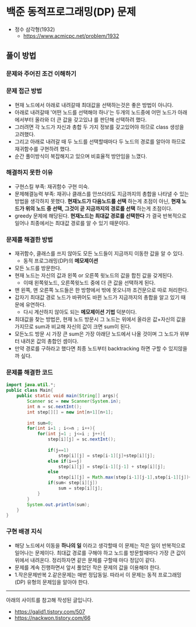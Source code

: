 # 백준 동적프로그래밍(DP) 문제
- 정수 삼각형(1932)
    - https://www.acmicpc.net/problem/1932

## 풀이 방법
### 문제와 주어진 조건 이해하기

### 문제 접근 방법
- 현재 노드에서 아래로 내려갈때 최대값을 선택하는것은 좋은 방법이 아니다. 
- 아래로 내려갈때 '어떤 노드를 선택해야 하나'는 두개의 노드중에 어떤 노드가 아래에서부터 올라와 더 큰 값을 갖고있냐 를 판단해 선택하려 했다.
- 그러려면 각 노드가 자신과 총합 두 가지 정보를 갖고있어야 하므로 class 생성을 고려했다.
- 그리고 아래로 내려갈 때 두 노드를 선택할때마다 두 노드의 경로를 알아야 하므로 재귀함수를 구현하려 했다.
- 순간 풀이방식이 복잡해지고 있으며 비효율적 방안임을 느꼈다.

### 해결하지 못한 이유
- 구현스킬 부족: 재귀함수 구현 미숙. 
- 문제해결능력 부족: 재귀나 클래스를 안쓰더라도 지금까지의 총합을 나타낼 수 있는 방법을 생각하지 못했다. **현재노드가 다음노드를 선택** 하는게 초점이 아닌, **현재 노드가 위의 노드 중 선택, 그것이 곧 지금까지의 경로를 선택** 하는게 초점이다.
- greedy 문제에 해당된다. **현재노드는 최대값 경로를 선택한다** 가 결국 반복적으로 일어나 최종에서는 최대값 경로를 알 수 있기 때문이다.

### 문제를 해결한 방법
- 재귀함수, 클래스를 쓰지 않아도 모든 노드들이 지금까지 이동한 값을 알 수 있다.
    - 동적 프로그래밍(DP)의 **메모제이션**
- 모든 노드를 방문한다. 
- 현재 노드는 자신의 값과 왼쪽 or 오른쪽 윗노드의 값을 합친 값을 갖게된다.
    - 이때 왼쪽윗노드, 오른쪽윗노드 중에 더 큰 값을 선택하게 된다. 
- 맨 왼쪽, 맨 오른쪽 노드들은 한 방향에서 밖에 못오니까 조건문으로 따로 처리한다. 
- 갑자기 최대값 경로 노드가 바뀌어도 바뀐 노드가 지금까지의 총합을 알고 있기 때문에 유연하다. 
    - 다시 계산하지 않아도 되는 **메모제이션 기법** 덕분이다.
- 최대값을 찾는 방법은, 현재 노드 방문시 그 노드는 위에서 올라온 값+자신의 값을 가지므로 sum과 비교해 자신의 값이 크면 sum이 된다. 
- 모든노드 방문 시 가장 큰 sum은 가장 아래단 노드에서 나올 것이며 그 노드가 위부터 내려온 값의 총합인 셈이다.
- 만약 경로를 구하라고 했다면 최종 노드부터 backtracking 하면 구할 수 있지않을까 싶다.

### 문제를 해결한 코드
```java
import java.util.*;
public class Main{
    public static void main(String[] args){
        Scanner sc = new Scanner(System.in);
        int n = sc.nextInt();
        int step[][] = new int[n+1][n+1];
        
        int sum=0;
        for(int i=1 ; i<=n ; i++){
            for(int j=1 ; j<=i ; j++){
                step[i][j] = sc.nextInt();
                
                if(j==1)
                    step[i][j] = step[i-1][j]+step[i][j];
                else if(i==j)
                    step[i][j] = step[i-1][j-1] + step[i][j];
                else
                    step[i][j] = Math.max(step[i-1][j-1],step[i-1][j])+step[i][j];
                if(sum< step[i][j])
                    sum = step[i][j];
            }
        }
        System.out.println(sum);
    }
}
```

### 구현 배경 지식
- 해당 노드에서 이동을 **하나의 일** 이라고 생각할때 이 문제는 작은 일이 반복적으로 일어나는 문제이다. 최대값 경로를 구해야 하고 노드를 방문할때마다 가장 큰 값이 위에서 내려온다. 정리하자면 같은 문제를 구할때 마다 정답이 같다.
- 문제를 계속 진행하면서 앞서 풀었던 작은 문제의 값을 이용해야 한다. 
- 1.작은문제반복 2.같은문제는 매번 정답동일. 따라서 이 문제는 동적 프로그래밍(DP) 유형의 문제임을 알아야 한다. 




---
아래의 사이트를 참고해 작성된 글입니다.
- https://galid1.tistory.com/507
- https://nackwon.tistory.com/66